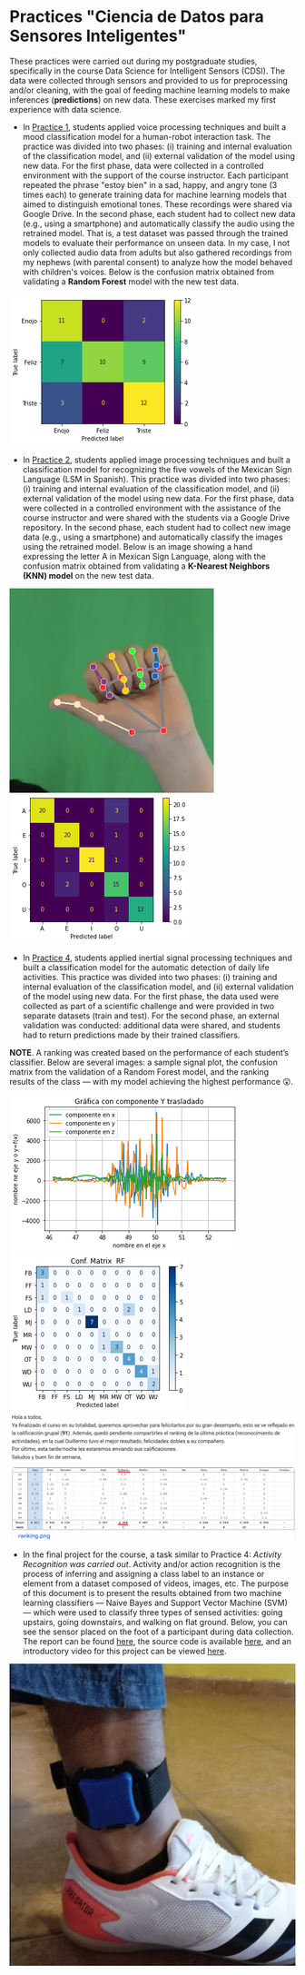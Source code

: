 # Practices "Ciencia de Datos para Sensores Inteligentes"

These practices were carried out during my postgraduate studies, specifically in the course Data Science for Intelligent Sensors (CDSI). The data were collected through sensors and provided to us for preprocessing and/or cleaning, with the goal of feeding machine learning models to make inferences (**predictions**) on new data. These exercises marked my first experience with data science.

* In [Practice 1](https://github.com/LuisGuillermoRL/Practicas_CDSI/blob/main/Pr%C3%A1ctica_de_Audio.ipynb), students applied voice processing techniques and built a mood classification model for a human-robot interaction task. The practice was divided into two phases: (i) training and internal evaluation of the classification model, and
(ii) external validation of the model using new data. For the first phase, data were collected in a controlled environment with the support of the course instructor. Each participant repeated the phrase "estoy bien" in a sad, happy, and angry tone (3 times each) to generate training data for machine learning models that aimed to distinguish emotional tones. These recordings were shared via Google Drive. In the second phase, each student had to collect new data (e.g., using a smartphone) and automatically classify the audio using the retrained model. That is, a test dataset was passed through the trained models to evaluate their performance on unseen data. In my case, I not only collected audio data from adults but also gathered recordings from my nephews (with parental consent) to analyze how the model behaved with children's voices. Below is the confusion matrix obtained from validating a **Random Forest** model with the new test data.

![Matriz de confusión Modelo RF](./imgs/pract1_rf.png)

* In [Practice 2](https://github.com/LuisGuillermoRL/Practicas_CDSI/blob/main/Pr%C3%A1ctica_de_Se%C3%B1as.ipynb), students applied image processing techniques and built a classification model for recognizing the five vowels of the Mexican Sign Language (LSM in Spanish). This practice was divided into two phases: (i) training and internal evaluation of the classification model, and (ii) external validation of the model using new data. For the first phase, data were collected in a controlled environment with the assistance of the course instructor and were shared with the students via a Google Drive repository. In the second phase, each student had to collect new image data (e.g., using a smartphone) and automatically classify the images using the retrained model. Below is an image showing a hand expressing the letter A in Mexican Sign Language, along with the confusion matrix obtained from validating a **K-Nearest Neighbors (KNN) model** on the new test data.

![Mano  muestra](./imgs/pract2_img1.png)![Matriz de confusión Modelo KNN](./imgs/pract2_img2.png)

* In [Practice 4](https://github.com/LuisGuillermoRL/Practicas_CDSI/blob/main/C_Pr%C3%A1ctica_Se%C3%B1as_Inerciales.ipynb), students applied inertial signal processing techniques and built a classification model for the automatic detection of daily life activities. This practice was divided into two phases: (i) training and internal evaluation of the classification model, and (ii) external validation of the model using new data. For the first phase, the data used were collected as part of a scientific challenge and were provided in two separate datasets (train and test). For the second phase, an external validation was conducted: additional data were shared, and students had to return predictions made by their trained classifiers.

**NOTE**. A ranking was created based on the performance of each student’s classifier. Below are several images: a sample signal plot, the confusion matrix from the validation of a Random Forest model, and the ranking results of the class — with my model achieving the highest performance :astonished:.

![Muestra de señal](./imgs/pract4_desp.png)![Matriz de confusión Modelo RF](./imgs/pract4_rf.png)
![Resultados en la clasificación de actividades](./imgs/pract4_res.png)

* In the final project for the course, a task similar to Practice 4: *Activity Recognition was carried out*. Activity and/or action recognition is the process of inferring and assigning a class label to an instance or element from a dataset composed of videos, images, etc. The purpose of this document is to present the results obtained from two machine learning classifiers — Naive Bayes and Support Vector Machine (SVM) — which were used to classify three types of sensed activities: going upstairs, going downstairs, and walking on flat ground. Below, you can see the sensor placed on the foot of a participant during data collection. The report can be found [here](https://github.com/LuisGuillermoRL/Practicas_CDSI/blob/main/Proyecto/Reporte.pdf), the source code is available [here](https://github.com/LuisGuillermoRL/Practicas_CDSI/blob/main/Proyecto/Proyecto.ipynb), and an introductory video for this project can be viewed [here](https://www.youtube.com/watch?v=n4WTCJaRyX0).

![Pie con sensor](./Proyecto/pie.png)
